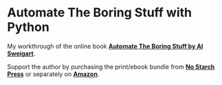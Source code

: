 # Automate The Boring Stuff with Python

My workthrough of the online book **[Automate The Boring Stuff by Al Sweigart](https://automatetheboringstuff.com/)**.

Support the author by purchasing the print/ebook bundle from **[No Starch Press](https://nostarch.com/automatestuff2)** or separately on **[Amazon](https://www.amazon.com/gp/product/1593279922/ref=as_li_tl?ie=UTF8&camp=1789&creative=9325&creativeASIN=1593279922&linkCode=as2&tag=playwithpyth-20&linkId=ee4ebe796322bf7f7598b85afaefb44a)**.